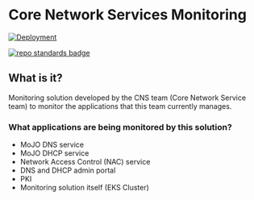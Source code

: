 # Core Network Services Monitoring

[![Deployment](https://github.com/ministryofjustice/staff-infrastructure-monitoring-cluster/actions/workflows/deployment.yml/badge.svg)](https://github.com/ministryofjustice/staff-infrastructure-monitoring-cluster/actions/workflows/deployment.yml)

[![repo standards badge](https://img.shields.io/badge/dynamic/json?color=blue&style=for-the-badge&logo=github&label=MoJ%20Compliant&query=%24.data%5B%3F%28%40.name%20%3D%3D%20%22template-repository%22%29%5D.status&url=https%3A%2F%2Foperations-engineering-reports.cloud-platform.service.justice.gov.uk%2Fgithub_repositories)](https://operations-engineering-reports.cloud-platform.service.justice.gov.uk/github_repositories#template-repository "Link to report")

## What is it?

Monitoring solution developed by the CNS team (Core Network Service team) to monitor the applications that this team currently manages.

### What applications are being monitored by this solution?

- MoJO DNS service
- MoJO DHCP service
- Network Access Control (NAC) service
- DNS and DHCP admin portal
- PKI
- Monitoring solution itself (EKS Cluster)


